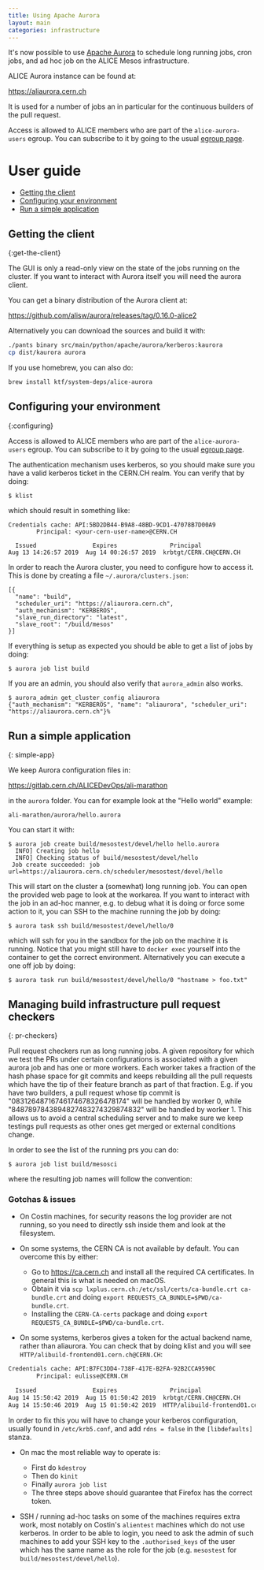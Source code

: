 ```yaml
---
title: Using Apache Aurora
layout: main
categories: infrastructure
---
```


It's now possible to use [Apache Aurora](https://aurora.apache.org) to
schedule long running jobs, cron jobs, and ad hoc job on the ALICE Mesos
infrastructure.

ALICE Aurora instance can be found at:

https://aliaurora.cern.ch

It is used for a number of jobs an in particular for the continuous builders
of the pull request.

Access is allowed to ALICE members who are part of the
`alice-aurora-users` egroup. You can subscribe to it by going to
the usual [egroup page](https://egroup.cern.ch).

# User guide

* [Getting the client](#get-the-client)
* [Configuring your environment](#configuring)
* [Run a simple application](#simple-app)

## Getting the client
{:get-the-client}

The GUI is only a read-only view on the state of the jobs
running on the cluster. If you want to interact with Aurora
itself you will need the aurora client.

You can get a binary distribution of the Aurora client at:

<https://github.com/alisw/aurora/releases/tag/0.16.0-alice2>

Alternatively you can download the sources and build it with:

```bash
./pants binary src/main/python/apache/aurora/kerberos:kaurora
cp dist/kaurora aurora
```

If you use homebrew, you can also do:

```bash
brew install ktf/system-deps/alice-aurora
```

## Configuring your environment
{:configuring}

Access is allowed to ALICE members who are part of the
`alice-aurora-users` egroup. You can subscribe to it by going to
the usual [egroup page](https://egroup.cern.ch).

The authentication mechanism uses kerberos, so you should make sure
you have a valid kerberos ticket in the CERN.CH realm. You can verify that 
by doing:

```bash
$ klist
```

which should result in something like:

```
Credentials cache: API:5BD2DB44-B9A8-48BD-9CD1-47078B7D00A9
        Principal: <your-cern-user-name>@CERN.CH

  Issued                Expires               Principal
Aug 13 14:26:57 2019  Aug 14 00:26:57 2019  krbtgt/CERN.CH@CERN.CH
```

In order to reach the Aurora cluster, you need to configure how to
access it. This is done by creating a file `~/.aurora/clusters.json`:

    [{
      "name": "build",
      "scheduler_uri": "https://aliaurora.cern.ch",
      "auth_mechanism": "KERBEROS",
      "slave_run_directory": "latest",
      "slave_root": "/build/mesos"
    }]

If everything is setup as expected you should be able to get a list of
jobs by doing:

```
$ aurora job list build
```

If you are an admin, you should also verify that `aurora_admin` also works.

```
$ aurora_admin get_cluster_config aliaurora
{"auth_mechanism": "KERBEROS", "name": "aliaurora", "scheduler_uri": "https://aliaurora.cern.ch"}%
```
## Run a simple application
{: simple-app}

We keep Aurora configuration files in:

<https://gitlab.cern.ch/ALICEDevOps/ali-marathon>

in the `aurora` folder. You can for example look at the "Hello world"
example:

    ali-marathon/aurora/hello.aurora

You can start it with:

    $ aurora job create build/mesostest/devel/hello hello.aurora
      INFO] Creating job hello
      INFO] Checking status of build/mesostest/devel/hello
     Job create succeeded: job url=https://aliaurora.cern.ch/scheduler/mesostest/devel/hello

This will start on the cluster a (somewhat) long running job. You can open the provided web page to look at the workarea.
If you want to interact with the job in an ad-hoc manner, e.g. to debug what it is doing or force some action to it, you can SSH to the machine running the job by doing:

    $ aurora task ssh build/mesostest/devel/hello/0
    
which will ssh for you in the sandbox for the job on the machine it is running. Notice that you might still have to `docker exec` yourself into the container to get the correct environment. Alternatively you can execute a one off job by doing:

    $ aurora task run build/mesostest/devel/hello/0 "hostname > foo.txt"
    
## Managing build infrastructure pull request checkers
{: pr-checkers}

Pull request checkers run as long running jobs. A given repository for which we test the PRs under certain configurations is associated with a given aurora job and has one or more workers. Each worker takes a fraction of the hash phase space for git commits and keeps rebuilding all the pull requests which have the tip of their feature branch as part of that fraction. E.g. if you have two builders, a pull request whose tip commit is "08312648716746174678326478174" will be handled by worker 0, while "8487897843894827483274329874832" will be handled by worker 1. This allows us to avoid a central scheduling server and to make sure we keep testings pull requests as other ones get merged or external conditions change.

In order to see the list of the running prs you can do:

    $ aurora job list build/mesosci

where the resulting job names will follow the convention:




### Gotchas & issues

* On Costin machines, for security reasons the log provider are not running, so you need to directly ssh inside them and look at the filesystem.

* On some systems, the CERN CA is not available by default. You can overcome this by either:
  * Go to <https://ca.cern.ch> and install all the required CA certificates. In general this is what is needed on macOS.
  * Obtain it via `scp lxplus.cern.ch:/etc/ssl/certs/ca-bundle.crt ca-bundle.crt` and doing `export REQUESTS_CA_BUNDLE=$PWD/ca-bundle.crt`.
  * Installing the `CERN-CA-certs` package and doing `export REQUESTS_CA_BUNDLE=$PWD/ca-bundle.crt`.

* On some systems, kerberos gives a token for the actual backend name, rather than aliaurora. You can check that by doing klist and you will see `HTTP/alibuild-frontend01.cern.ch@CERN.CH`:

```bash
Credentials cache: API:B7FC3DD4-738F-417E-B2FA-92B2CCA9590C
        Principal: eulisse@CERN.CH

  Issued                Expires               Principal
Aug 14 15:50:42 2019  Aug 15 01:50:42 2019  krbtgt/CERN.CH@CERN.CH
Aug 14 15:50:46 2019  Aug 15 01:50:42 2019  HTTP/alibuild-frontend01.cern.ch@CERN.CH
```

In order to fix this you will have to change your kerberos configuration, usually found in `/etc/krb5.conf`, and add `rdns = false` in the `[libdefaults]` stanza. 

* On mac the most reliable way to operate is:
  * First do `kdestroy`
  * Then do `kinit`
  * Finally `aurora job list`
  * The three steps above should guarantee that Firefox has the correct token.
  
* SSH / running ad-hoc tasks on some of the machines requires extra work, most notably on Costin's `alientest` machines which do not use kerberos. In order to be able to login, you need to ask the admin of such machines to add your SSH key to 
the `.authorised_keys` of the user which has the same name as the role for the job (e.g. `mesostest` for `build/mesostest/devel/hello`).
